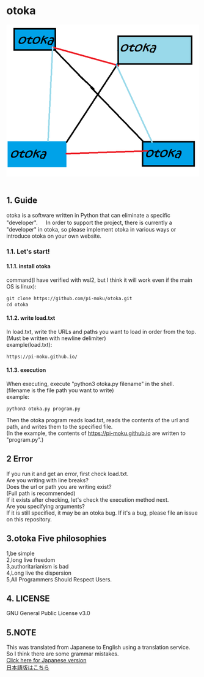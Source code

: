 # otoka
<!--In today's world, there are specific individuals, communities, corporations, etc. who are software developers.--  

However, if that is the case, the whereabouts of the software will depend on the developer, and the user will be swayed.  
In order to overcome such a situation, I created software "otoka" that can be freely customized by users and whose developer does not depend on specific individuals, communities, corporations, etc.  
## otoka's "developer"
In the previous section, I said, "It's not good to have a developer."  
However, otoka also has a "developer" (the originator) (I am), and such a situation is very bad.  
Therefore, please feel free to release your otoka code (according to the GPL license).  
You can also introduce it on your home page, etc., and indicate what to write in load.txt.  
## 
--->
<img src="Untitled.png"><br /><br />
## 1. Guide
otoka is a software written in Python that can eliminate a specific "developer".  　
In order to support the project, there is currently a "developer" in otoka, so please implement otoka in various ways or introduce otoka on your own website.  
### 1.1. Let's start!
#### 1.1.1. install otoka
command(I have verified with wsl2, but I think it will work even if the main OS is linux):  
```
git clone https://github.com/pi-moku/otoka.git
cd otoka
```  
#### 1.1.2. write load.txt
In load.txt, write the URLs and paths you want to load in order from the top.  (Must be written with newline delimiter)  
example(load.txt):  
```
https://pi-moku.github.io/
```  
#### 1.1.3. execution
When executing, execute "python3 otoka.py filename" in the shell. (filename is the file path you want to write)  
example:  
```
python3 otoka.py program.py
```
Then the otoka program reads load.txt, reads the contents of the url and path, and writes them to the specified file.  
(In the example, the contents of https://pi-moku.github.io are written to "program.py".)  
## 2 Error
If you run it and get an error, first check load.txt.  
Are you writing with line breaks?  
Does the url or path you are writing exist?  
(Full path is recommended)  
If it exists after checking, let's check the execution method next.  
Are you specifying arguments?  
If it is still specified, it may be an otoka bug. If it's a bug, please file an issue on this repository.  
## 3.otoka Five philosophies
1,be simple  
2,long live freedom  
3,authoritarianism is bad  
4,Long live the dispersion  
5,All Programmers Should Respect Users.  
## 4. LICENSE
GNU General Public License v3.0  
## 5.NOTE
This was translated from Japanese to English using a translation service.  
So I think there are some grammar mistakes.  
[Click here for Japanese version](JA.md)  
[日本語版はこちら](JA.md)  
